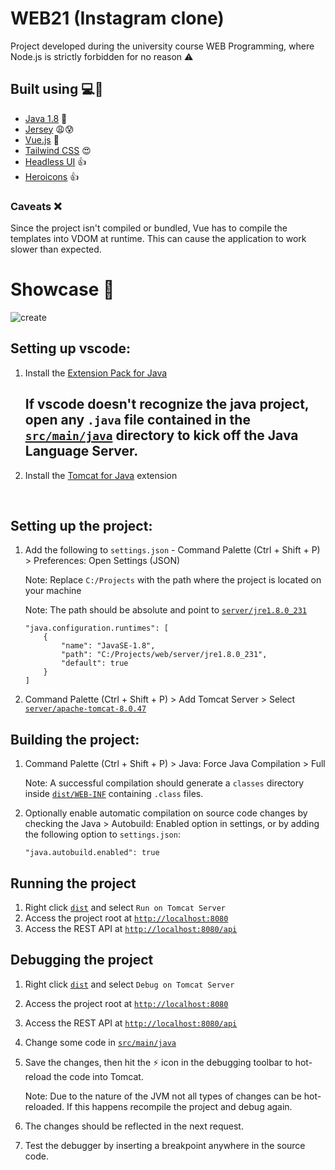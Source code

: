 # WEB21 (Instagram clone)
Project developed during the university course WEB Programming, where Node.js is strictly forbidden for no reason ⚠️

## Built using 💻🚀
- [Java 1.8](https://www.java.com/en/download/manual.jsp) 🤮
- [Jersey](https://eclipse-ee4j.github.io/jersey/) 😩😰
- [Vue.js](https://v3.vuejs.org/) 🥰
- [Tailwind CSS](https://tailwindcss.com/) 😍
- [Headless UI](https://headlessui.dev/) 👍
- [Heroicons](https://heroicons.com/) 👍

### Caveats ❌
Since the project isn't compiled or bundled, Vue has to compile the templates into VDOM at runtime. This can cause the application to work slower than expected.

# Showcase 📸
![create](https://i.ibb.co/XJND0Dm/localhost-8080-create-High-Resolution-1.png)


## Setting up vscode:

1. Install the [Extension Pack for Java](https://marketplace.visualstudio.com/items?itemName=vscjava.vscode-java-pack)

    ## If vscode doesn't recognize the java project, open any `.java` file contained in the [`src/main/java`](/src/main/java) directory to kick off the Java Language Server.

2. Install the [Tomcat for Java](https://marketplace.visualstudio.com/items?itemName=adashen.vscode-tomcat) extension

</br>

## Setting up the project:

1. Add the following to `settings.json` - Command Palette (Ctrl + Shift + P) > Preferences: Open Settings (JSON)

    Note: Replace `C:/Projects` with the path where the project is located on your machine

    Note: The path should be absolute and point to [`server/jre1.8.0_231`](server/jre1.8.0_231)

    ```	
    "java.configuration.runtimes": [
        {
            "name": "JavaSE-1.8",
            "path": "C:/Projects/web/server/jre1.8.0_231",
            "default": true
        }
    ]
    ```

2. Command Palette (Ctrl + Shift + P) > Add Tomcat Server > Select [`server/apache-tomcat-8.0.47`](server/apache-tomcat-8.0.47)
    
## Building the project:

1. Command Palette (Ctrl + Shift + P) > Java: Force Java Compilation > Full

    Note: A successful compilation should generate a `classes` directory inside [`dist/WEB-INF`](/dist/WEB-INF/)
    containing `.class` files.

2. Optionally enable automatic compilation on source code changes by checking the Java > Autobuild: Enabled option in settings, or by adding the following option to `settings.json`:

    ```"java.autobuild.enabled": true```

## Running the project

1. Right click [`dist`](/dist) and select `Run on Tomcat Server`
2. Access the project root at [`http://localhost:8080`](http://localhost:8080)
3. Access the REST API at [`http://localhost:8080/api`](http://localhost:8080/api)

## Debugging the project

1. Right click [`dist`](/dist) and select `Debug on Tomcat Server`
2. Access the project root at [`http://localhost:8080`](http://localhost:8080)
3. Access the REST API at [`http://localhost:8080/api`](http://localhost:8080/api)
4. Change some code in [`src/main/java`](/src/main/java)
5. Save the changes, then hit the ⚡ icon in the debugging toolbar to hot-reload the code into Tomcat.

    Note: Due to the nature of the JVM not all types of changes can be hot-reloaded.
    If this happens recompile the project and debug again.
6. The changes should be reflected in the next request.
7. Test the debugger by inserting a breakpoint anywhere in the source code.

